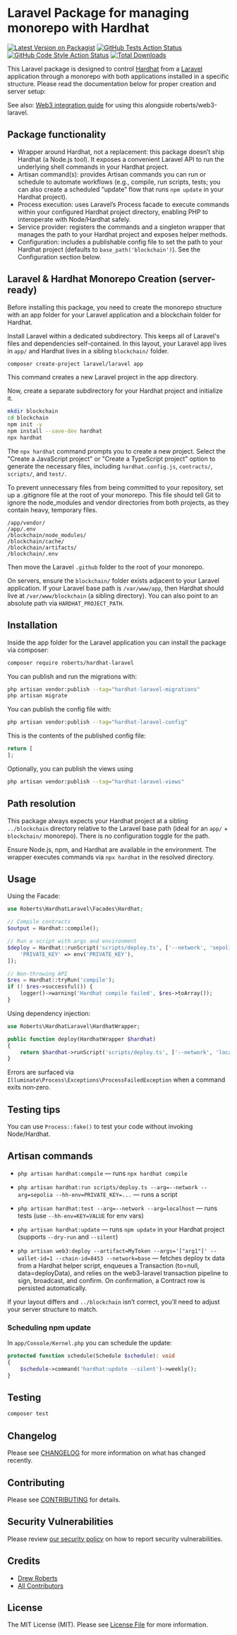 # Laravel Package for managing monorepo with Hardhat

[![Latest Version on Packagist](https://img.shields.io/packagist/v/roberts/hardhat-laravel.svg?style=flat-square)](https://packagist.org/packages/roberts/hardhat-laravel)
[![GitHub Tests Action Status](https://img.shields.io/github/actions/workflow/status/roberts/hardhat-laravel/run-tests.yml?branch=main&label=tests&style=flat-square)](https://github.com/roberts/hardhat-laravel/actions?query=workflow%3Arun-tests+branch%3Amain)
[![GitHub Code Style Action Status](https://img.shields.io/github/actions/workflow/status/roberts/hardhat-laravel/fix-php-code-style-issues.yml?branch=main&label=code%20style&style=flat-square)](https://github.com/roberts/hardhat-laravel/actions?query=workflow%3A"Fix+PHP+code+style+issues"+branch%3Amain)
[![Total Downloads](https://img.shields.io/packagist/dt/roberts/hardhat-laravel.svg?style=flat-square)](https://packagist.org/packages/roberts/hardhat-laravel)

This Laravel package is designed to control [Hardhat](https://hardhat.org) from a [Laravel](https://laravel.org) application through a monorepo with both applications installed in a specific structure. Please read the documentation below for proper creation and server setup:

See also: [Web3 integration guide](docs/web3.md) for using this alongside roberts/web3-laravel.

## Package functionality

- Wrapper around Hardhat, not a replacement: this package doesn’t ship Hardhat (a Node.js tool). It exposes a convenient Laravel API to run the underlying shell commands in your Hardhat project.
- Artisan command(s): provides Artisan commands you can run or schedule to automate workflows (e.g., compile, run scripts, tests; you can also create a scheduled “update” flow that runs `npm update` in your Hardhat project).
- Process execution: uses Laravel’s Process facade to execute commands within your configured Hardhat project directory, enabling PHP to interoperate with Node/Hardhat safely.
- Service provider: registers the commands and a singleton wrapper that manages the path to your Hardhat project and exposes helper methods.
- Configuration: includes a publishable config file to set the path to your Hardhat project (defaults to `base_path('blockchain')`). See the Configuration section below.

## Laravel & Hardhat Monorepo Creation (server-ready)

Before installing this package, you need to create the monorepo structure with an app folder for your Laravel application and a blockchain folder for Hardhat.

Install Laravel within a dedicated subdirectory. This keeps all of Laravel's files and dependencies self-contained. In this layout, your Laravel app lives in `app/` and Hardhat lives in a sibling `blockchain/` folder.

```Bash
composer create-project laravel/laravel app
```

This command creates a new Laravel project in the app directory.

Now, create a separate subdirectory for your Hardhat project and initialize it.

```Bash
mkdir blockchain
cd blockchain
npm init -y
npm install --save-dev hardhat
npx hardhat
```

The `npx hardhat` command prompts you to create a new project. Select the "Create a JavaScript project" or "Create a TypeScript project" option to generate the necessary files, including `hardhat.config.js`, `contracts/`, `scripts/`, and `test/`.

To prevent unnecessary files from being committed to your repository, set up a .gitignore file at the root of your monorepo. This file should tell Git to ignore the node_modules and vendor directories from both projects, as they contain heavy, temporary files.

```
/app/vendor/
/app/.env
/blockchain/node_modules/
/blockchain/cache/
/blockchain/artifacts/
/blockchain/.env
```

Then move the Laravel `.github` folder to the root of your monorepo.

On servers, ensure the `blockchain/` folder exists adjacent to your Laravel application. If your Laravel base path is `/var/www/app`, then Hardhat should live at `/var/www/blockchain` (a sibling directory). You can also point to an absolute path via `HARDHAT_PROJECT_PATH`.

## Installation

Inside the app folder for the Laravel application you can install the package via composer:

```bash
composer require roberts/hardhat-laravel
```

You can publish and run the migrations with:

```bash
php artisan vendor:publish --tag="hardhat-laravel-migrations"
php artisan migrate
```

You can publish the config file with:

```bash
php artisan vendor:publish --tag="hardhat-laravel-config"
```

This is the contents of the published config file:

```php
return [
];
```

Optionally, you can publish the views using

```bash
php artisan vendor:publish --tag="hardhat-laravel-views"
```

## Path resolution

This package always expects your Hardhat project at a sibling `../blockchain` directory relative to the Laravel base path (ideal for an `app/` + `blockchain/` monorepo). There is no configuration toggle for the path.

Ensure Node.js, npm, and Hardhat are available in the environment. The wrapper executes commands via `npx hardhat` in the resolved directory.

## Usage

Using the Facade:

```php
use Roberts\HardhatLaravel\Facades\Hardhat;

// Compile contracts
$output = Hardhat::compile();

// Run a script with args and environment
$deploy = Hardhat::runScript('scripts/deploy.ts', ['--network', 'sepolia'], [
	'PRIVATE_KEY' => env('PRIVATE_KEY'),
]);

// Non-throwing API
$res = Hardhat::tryRun('compile');
if (! $res->successful()) {
	logger()->warning('Hardhat compile failed', $res->toArray());
}
```

Using dependency injection:

```php
use Roberts\HardhatLaravel\HardhatWrapper;

public function deploy(HardhatWrapper $hardhat)
{
	return $hardhat->runScript('scripts/deploy.ts', ['--network', 'localhost']);
}
```

Errors are surfaced via `Illuminate\Process\Exceptions\ProcessFailedException` when a command exits non‑zero.

## Testing tips

You can use `Process::fake()` to test your code without invoking Node/Hardhat.

## Artisan commands

- `php artisan hardhat:compile` — runs `npx hardhat compile`
- `php artisan hardhat:run scripts/deploy.ts --arg=--network --arg=sepolia --hh-env=PRIVATE_KEY=...` — runs a script
- `php artisan hardhat:test --arg=--network --arg=localhost` — runs tests (use `--hh-env=KEY=VALUE` for env vars)
- `php artisan hardhat:update` — runs `npm update` in your Hardhat project (supports `--dry-run` and `--silent`)

- `php artisan web3:deploy --artifact=MyToken --args='["arg1"]' --wallet-id=1 --chain-id=8453 --network=base` —
	fetches deploy tx data from a Hardhat helper script, enqueues a Transaction (to=null, data=deployData), and relies on the
	web3-laravel transaction pipeline to sign, broadcast, and confirm. On confirmation, a Contract row is persisted automatically.

If your layout differs and `../blockchain` isn’t correct, you’ll need to adjust your server structure to match.

### Scheduling npm update

In `app/Console/Kernel.php` you can schedule the update:

```php
protected function schedule(Schedule $schedule): void
{
	$schedule->command('hardhat:update --silent')->weekly();
}
```

## Testing

```bash
composer test
```

## Changelog

Please see [CHANGELOG](CHANGELOG.md) for more information on what has changed recently.

## Contributing

Please see [CONTRIBUTING](CONTRIBUTING.md) for details.

## Security Vulnerabilities

Please review [our security policy](../../security/policy) on how to report security vulnerabilities.

## Credits

- [Drew Roberts](https://github.com/drewroberts)
- [All Contributors](../../contributors)

## License

The MIT License (MIT). Please see [License File](LICENSE.md) for more information.
